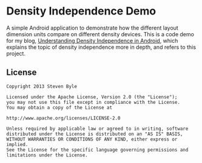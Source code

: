 Density Independence Demo
=====

A simple Android application to demonstrate how the different layout dimension units compare on different density devices. This is a code demo for my blog, [Understanding Density Independence in Android](http://blogs.captechconsulting.com/blog/steven-byle/understanding-density-independence-android), which explains the topic of density independence more in depth, and refers to this project.

License
-------

    Copyright 2013 Steven Byle
    
    Licensed under the Apache License, Version 2.0 (the "License");
    you may not use this file except in compliance with the License.
    You may obtain a copy of the License at
    
    http://www.apache.org/licenses/LICENSE-2.0
    
    Unless required by applicable law or agreed to in writing, software
    distributed under the License is distributed on an "AS IS" BASIS,
    WITHOUT WARRANTIES OR CONDITIONS OF ANY KIND, either express or implied.
    See the License for the specific language governing permissions and
    limitations under the License.
